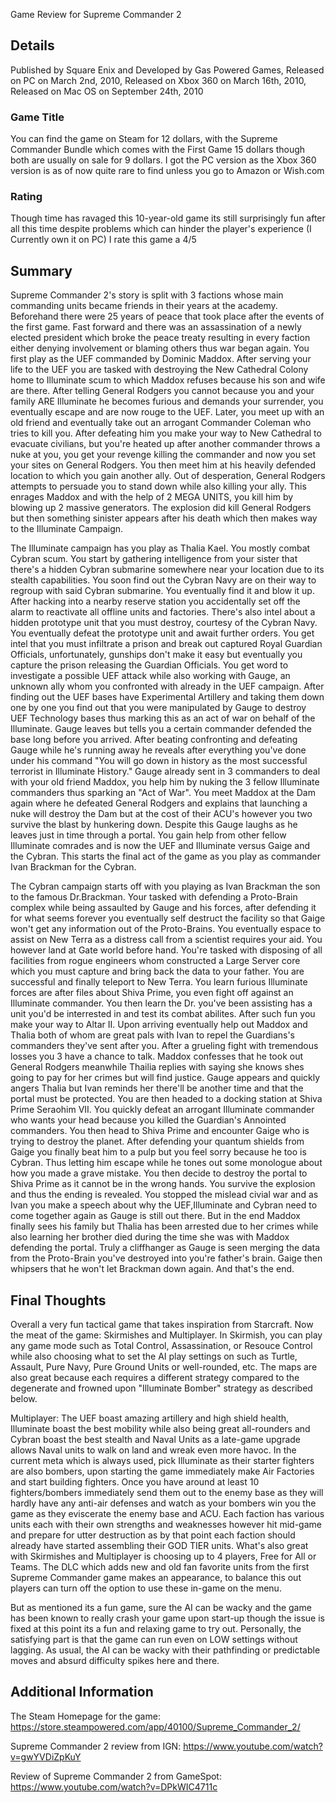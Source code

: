 Game Review for Supreme Commander 2

## Details

Published by Square Enix and Developed by Gas Powered Games, Released on PC on March 2nd, 2010, Released on Xbox 360 on March 16th, 2010, Released on Mac OS on September 24th, 2010

### Game Title

You can find the game on Steam for 12 dollars, with the Supreme Commander Bundle which comes with the First Game 15 dollars though both are usually on sale for 9 dollars. I got the PC version as the Xbox 360 version is as of now quite rare to find unless you go to Amazon or Wish.com

### Rating

Though time has ravaged this 10-year-old game its still surprisingly fun after all this time despite problems which can hinder the player's experience (I Currently own it on PC) I rate this game a 4/5 

## Summary

Supreme Commander 2's story is split with 3 factions whose main commanding units became friends in their years at the academy. Beforehand there were 25 years of peace that took place after the events of the first game. Fast forward and there was an assassination of a newly elected president which broke the peace treaty resulting in every faction either denying involvement or blaming others thus war began again. You first play as the UEF commanded by Dominic Maddox. After serving your life to the UEF you are tasked with destroying the New Cathedral Colony home to Illuminate scum to which Maddox refuses because his son and wife are there. After telling General Rodgers you cannot because you and your family ARE Illuminate he becomes furious and demands your surrender, you eventually escape and are now rouge to the UEF. Later, you meet up with an old friend and eventually take out an arrogant Commander Coleman who tries to kill you. After defeating him you make your way to New Cathedral to evacuate civilians, but you're heated up after another commander throws a nuke at you, you get your revenge killing the commander and now you set your sites on General Rodgers. You then meet him at his heavily defended location to which you gain another ally. Out of desperation, General Rodgers attempts to persuade you to stand down while also killing your ally. This enrages Maddox and with the help of 2 MEGA UNITS, you kill him by blowing up 2 massive generators. The explosion did kill General Rodgers but then something sinister appears after his death which then makes way to the Illuminate Campaign.

The Illuminate campaign has you play as Thalia Kael. You mostly combat Cybran scum. You start by gathering intelligence from your sister that there's a hidden Cybran submarine somewhere near your location due to its stealth capabilities. You soon find out the Cybran Navy are on their way to regroup with said Cybran submarine. You eventually find it and blow it up. After hacking into a nearby reserve station you accidentally set off the alarm to reactivate all offline units and factories. There's also intel about a hidden prototype unit that you must destroy, courtesy of the Cybran Navy. You eventually defeat the prototype unit and await further orders. You get intel that you must infiltrate a prison and break out captured Royal Guardian Officials, unfortunately, gunships don't make it easy but eventually you capture the prison releasing the Guardian Officials. You get word to investigate a possible UEF attack while also working with Gauge, an unknown ally whom you confronted with already in the UEF campaign. After finding out the UEF bases have Experimental Artillery and taking them down one by one you find out that you were manipulated by Gauge to destroy UEF Technology bases thus marking this as an act of war on behalf of the Illuminate. Gauge leaves but tells you a certain commander defended the base long before you arrived. After beating confronting and defeating Gauge while he's running away he reveals after everything you've done under his command "You will go down in history as the most successful terrorist in Illuminate History." Gauge already sent in 3 commanders to deal with your old friend Maddox, you help him by nuking the 3 fellow Illuminate commanders thus sparking an "Act of War". You meet Maddox at the Dam again where he defeated General Rodgers and explains that launching a nuke will destroy the Dam but at the cost of their ACU's however you two survive the blast by hunkering down. Despite this Gauge laughs as he leaves just in time through a portal. You gain help from other fellow Illuminate comrades and is now the UEF and Illuminate versus Gaige and the Cybran. This starts the final act of the game as you play as commander Ivan Brackman for the Cybran.

The Cybran campaign starts off with you playing as Ivan Brackman the son to the famous Dr.Brackman. Your tasked with defending a Proto-Brain complex while being assaulted by Gauge and his forces, after defending it for what seems forever you eventually self destruct the facility so that Gaige won't get any information out of the Proto-Brains. You eventually espace to assist on New Terra as a distress call from a scientist requires your aid. You however land at Gate world before hand. You're tasked with disposing of all facilities from rogue engineers whom constructed a Large Server core which you must capture and bring back the data to your father. You are successful and finally teleport to New Terra. You learn furious Illuminate forces are after files about Shiva Prime, you even fight off against an Illuminate commander. You then learn the Dr. you've been assisting has a unit you'd be interrested in and test its combat abilites. After such fun you make your way to Altar II. Upon arriving eventually help out Maddox and Thalia both of whom are great pals with Ivan to repel the Guardians's commanders they've sent after you. After a grueling fight with tremendous losses you 3 have a chance to talk. Maddox confesses that he took out General Rodgers meanwhile Thailia replies with saying she knows shes going to pay for her crimes but will find justice. Gauge appears and quickly angers Thalia but Ivan reminds her there'll be another time and that the portal must be protected. You are then headed to a docking station at Shiva Prime Seraohim VII. You quickly defeat an arrogant Illuminate commander who wants your head because you killed the Guardian's Annointed commanders. You then head to Shiva Prime and encounter Gaige who is trying to destroy the planet. After defending your quantum shields from Gaige you finally beat him to a pulp but you feel sorry because he too is Cybran. Thus letting him escape while he tones out some monologue about how you made a grave mistake. You then decide to destroy the portal to Shiva Prime as it cannot be in the wrong hands. You survive the explosion and thus the ending is revealed. You stopped the mislead civial war and as Ivan you make a speech about why the UEF,Illuminate and Cybran need to come together again as Gauge is still out there. But in the end Maddox finally sees his family but Thalia has been arrested due to her crimes while also learning her brother died during the time she was with Maddox defending the portal. Truly a cliffhanger as Gauge is seen merging the data from the Proto-Brain you've destroyed into you're father's brain. Gaige then whipsers that he won't let Brackman down again. And that's the end. 


## Final Thoughts
Overall a very fun tactical game that takes inspiration from Starcraft. Now the meat of the game: Skirmishes and Multiplayer. In Skirmish, you can play any game mode such as Total Control, Assassination, or Resouce Control while also choosing what to set the AI play settings on such as Turtle, Assault, Pure Navy, Pure Ground Units or well-rounded, etc. The maps are also great because each requires a different strategy compared to the degenerate and frowned upon "Illuminate Bomber" strategy as described below. 

Multiplayer: The UEF boast amazing artillery and high shield health, Illuminate boast the best mobility while also being great all-rounders and Cybran boast the best stealth and Naval Units as a late-game upgrade allows Naval units to walk on land and wreak even more havoc. In the current meta which is always used, pick Illuminate as their starter fighters are also bombers, upon starting the game immediately make Air Factories and start building fighters. Once you have around at least 10 fighters/bombers immediately send them out to the enemy base as they will hardly have any anti-air defenses and watch as your bombers win you the game as they eviscerate the enemy base and ACU. Each faction has various units each with their own strengths and weaknesses however hit mid-game and prepare for utter destruction as by that point each faction should already have started assembling their GOD TIER units. What's also great with Skirmishes and Multiplayer is choosing up to 4 players, Free for All or Teams. The DLC which adds new and old fan favorite units from the first Supreme Commander game makes an appearance, to balance this out players can turn off the option to use these in-game on the menu.

But as mentioned its a fun game, sure the AI can be wacky and the game has been known to really crash your game upon start-up though the issue is fixed at this point its a fun and relaxing game to try out. Personally, the satisfying part is that the game can run even on LOW settings without lagging. As usual, the AI can be wacky with their pathfinding or predictable moves and absurd difficulty spikes here and there.


## Additional Information

The Steam Homepage for the game: https://store.steampowered.com/app/40100/Supreme_Commander_2/

Supreme Commander 2 review from IGN: https://www.youtube.com/watch?v=gwYVDiZpKuY

Review of Supreme Commander 2 from GameSpot: https://www.youtube.com/watch?v=DPkWIC4711c
